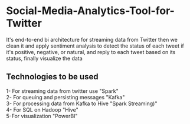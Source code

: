 # Social-Media-Analytics-Tool-for-Twitter

It's end-to-end bi architecture for streaming data from Twitter then we clean it and apply sentiment analysis to detect the status of each tweet if it's positive, negative, or natural, and reply to each tweet based on its status, finally visualize the data


## Technologies to be used
1- For streaming data from twitter use "Spark"<br>
2- For queuing and persisting messages "Kafka"<br>
3- For processing data from Kafka to Hive "Spark Streaming)"<br>
4- For SQL on Hadoop "Hive"<br>
5-For visualization "PowerBI"
